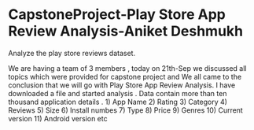 # CapstoneProject-Play Store App Review Analysis-Aniket Deshmukh
Analyze the play store reviews dataset.

We are having a team of 3 members , today on 21th-Sep we discussed all topics which were provided for capstone project and We all came to the conclusion that we will go with Play Store App Review Analysis. I have downloaded a file and started analysis . Data contain more than ten thousand application details . 1) App Name 2) Rating 3) Category 4) Reviews 5) Size 6) Install numbes 7) Type 8) Price 9) Genres 10) Current version 11) Android version etc
